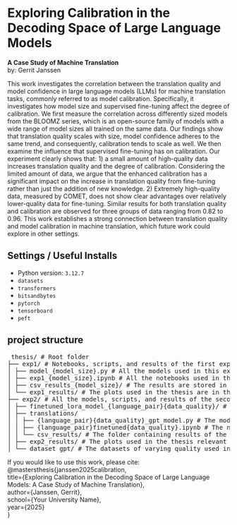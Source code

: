 # Exploring Calibration in the Decoding Space of Large Language Models  
**A Case Study of Machine Translation**  
by: Gerrit Janssen

This work investigates the correlation between the translation quality and model confidence in large language models (LLMs) for machine translation tasks, commonly referred to as model calibration. Specifically, it investigates how model size and supervised fine-tuning affect the degree of calibration. We first measure the correlation across differently sized models from the BLOOMZ series, which is an open-source family of models with a wide range of model sizes all trained on the same data. Our findings show that translation quality scales with size, model confidence adheres to the same trend, and consequently, calibration tends to scale as well. We then examine the influence that supervised fine-tuning has on calibration. Our experiment clearly shows that: 1) a small amount of high-quality data increases translation quality and the degree of calibration. Considering the limited amount of data, we argue that the enhanced calibration has a significant impact on the increase in translation quality from fine-tuning rather than just the addition of new knowledge. 2) Extremely high-quality data, measured by COMET, does not show clear advantages over relatively lower-quality data for fine-tuning. Similar results for both translation quality and calibration are observed for three groups of data ranging from 0.82 to 0.96. This work establishes a strong connection between translation quality and model calibration in machine translation, which future work could explore in other settings.

## Settings / Useful Installs

- Python version: `3.12.7`
- `datasets`
- `transformers`
- `bitsandbytes`
- `pytorch`
- `tensorboard`
- `peft`

## project structure

<pre> thesis/ # Root folder
├── exp1/ # Notebooks, scripts, and results of the first experiment
│ ├── model_{model_size}.py # All the models used in this experiment
│ ├── exp1_{model_size}.ipynb # All the notebooks used in this experiment
│ ├── csv_results_{model_size}/ # The results are stored in CSVs in folders with this naming
│ └── exp1_results/ # The plots used in the thesis are in this folder
├── exp2/ # All the models, scripts, and results of the second experiment
│ ├── finetuned_lora_model_{language_pair}{data_quality}/ # The different fine-tuned models
│ ├── translations/
│ │ ├── {language_pair}{data_quality}_gpt_model.py # The models used in the second experiment
│ │ ├── {language_pair}finetuned{data_quality}.ipynb # The notebooks used in this experiment
│ │ └── csv_results/ # The folder containing results of the experiment
│ ├── exp2_results/ # The plots used in the thesis relevant to this experiment
│ └── dataset_gpt/ # The datasets of varying quality used in this experiment</pre>



If you would like to use this work, please cite: <br>
@mastersthesis{janssen2025calibration, <br>
  title={Exploring Calibration in the Decoding Space of Large Language Models: A Case Study of Machine Translation}, <br>
  author={Janssen, Gerrit}, <br>
  school={Your University Name}, <br>
  year={2025} <br>
}
